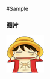 #Sample


### 图片

<img div align="center" width="100" height = "100" src="https://raw.githubusercontent.com/watent/watent-sample/master/doc/img/LF.jpeg" >
